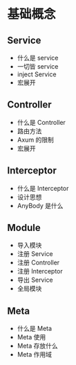 
# 基础概念

## Service

- 什么是 service
- 一切皆 service
- inject Service
- 宏展开

## Controller

- 什么是 Controller
- 路由方法
- Axum 的限制
- 宏展开

## Interceptor

- 什么是 Interceptor
- 设计思想
- AnyBody 是什么

## Module

- 导入模块
- 注册 Service
- 注册 Controller
- 注册 Interceptor
- 导出 Service
- 全局模块

## Meta

- 什么是 Meta
- Meta 使用
- Meta 存放什么
- Meta 作用域
